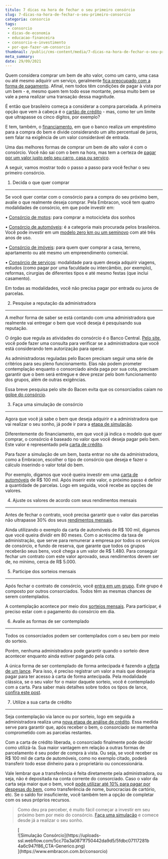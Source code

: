 ```yaml
---
titulo: 7 dicas na hora de fechar o seu primeiro consórcio
slug: 7-dicas-na-hora-de-fechar-o-seu-primeiro-consorcio
categoria: consorcio
tags:
 - consorcio
 - dicas-de-economia
 - educacao-financeira
 - consorcio-e-investimento
 - por-que-fazer-um-consorcio
thumbnail: /public/cms-content/media/7-dicas-na-hora-de-fechar-o-seu-primeiro-consorcio.jpg
meta_summary: 
date: 29/09/2021
---
```

Quem considera comprar um bem de alto valor, como um carro, uma casa ou até mesmo adquirir um serviço, geralmente [fica preocupado com a forma de pagamento](https://www.embracon.com.br/blog/entenda-o-pagamento-do-bem-no-consorcio). Afinal, nem todos têm condições de pagar à vista por um bem - e, mesmo quem tem todo esse montante, pensa muito bem se vale a pena realizar uma transação dessa magnitude.

É então que brasileiro começa a considerar a compra parcelada. A primeira opção que vem à cabeça é o [cartão de crédito](https://www.embracon.com.br/blog/divida-de-cartao-de-credito-como-sair-dela-e-nao-entrar-mais) - mas, como ter um limite que ultrapasse os cinco dígitos, por exemplo?

E tem, também, o [financiamento](https://www.embracon.com.br/blog/sabe-a-diferenca-entre-consorcio-e-financiamento-a-gente-te-conta), em que o banco realiza um empréstimo para a compra do bem e divide considerando um alto percentual de juros, sem falar na exigência de um valor considerável de entrada.

Uma das melhores formas de comprar um bem de alto valor é com o consórcio. Você não sai com o bem na hora, mas tem a certeza de [pagar por um valor justo pelo seu carro, casa ou serviço](https://www.embracon.com.br/blog/consorcios-segredos-que-nao-te-contaram).

A seguir, vamos mostrar todo o passo a passo para você fechar o seu primeiro consórcio.

 1) Decida o que quer comprar
-----------------------------

Se você quer contar com o consórcio para a compra do seu próximo bem, avalie o que realmente deseja comprar. Pela Embracon, você tem quatro modalidades de consórcio, em que pode investir em:

 • [Consórcio de motos](https://www.embracon.com.br/blog/5-vantagens-consorcio-de-moto): para comprar a motocicleta dos sonhos

 • [Consórcio de automóveis](https://www.embracon.com.br/blog/sobre-o-consorcio-de-veiculos-embracon): é a categoria mais procurada pelos brasileiros. Você pode investir em um [modelo zero km ou um seminovo](https://www.embracon.com.br/blog/carro-zero-ou-seminovo) com até três anos de uso.

 • [Consórcio de imóveis](https://www.embracon.com.br/blog/guia-completo-consorcio-imobiliario): para quem quer comprar a casa, terreno, apartamento ou até mesmo um empreendimento comercial.

 • [Consórcio de serviços](https://www.embracon.com.br/blog/consorcio-de-servicos-tudo-o-que-voce-precisa-saber-sobre-o-assunto): modalidade para quem deseja adquirir viagens, estudos (como pagar por uma faculdade ou intercâmbio, por exemplo), reformas, cirurgias de diferentes tipos e até mesmo festas (que inclui casamento).

Em todas as modalidades, você não precisa pagar por entrada ou juros de parcelas.

 2) Pesquise a reputação da administradora
------------------------------------------

A melhor forma de saber se está contando com uma administradora que realmente vai entregar o bem que você deseja é pesquisando sua reputação.

O órgão que regula as atividades do consórcio é o Banco Central. [Pelo site](https://www3.bcb.gov.br/ranking/consorcio.do), você pode fazer uma consulta para verificar se a administradora que você está considerando tem autorização para operar.

As administradoras reguladas pelo Bacen precisam seguir uma série de critérios para seu pleno funcionamento. Elas não podem prometer contemplação enquanto o consorciado ainda paga por sua cota, precisam garantir que o bem será entregue e deve prezar pelo bom funcionamento dos grupos, além de outras exigências.

Essa breve pesquisa pelo site do Bacen evita que os consorciados caiam no [golpe do consórcio](https://www.embracon.com.br/blog/fraude-em-consorcio-como-nao-cair-em-golpes).

 3) Faça uma simulação de consórcio
-----------------------------------

Agora que você já sabe o bem que deseja adquirir e a administradora que vai realizar o seu sonho, já pode ir para a [etapa de simulação](https://www.embracon.com.br/blog/simulacao-de-consorcio).

Diferentemente do financiamento, em que você já indica o modelo que quer comprar, o consórcio é baseado no valor que você deseja pagar pelo bem. Este valor é representado pela [carta de crédito](https://www.embracon.com.br/blog/tudo-o-que-voce-precisa-saber-sobre-a-carta-de-credito-de-consorcios).

Para fazer a simulação de um bem, basta entrar no site da administradora, como a Embracon, escolher o tipo de consórcio que deseja e fazer o cálculo inserindo o valor total do bem.

Por exemplo, digamos que você queira investir em uma [carta de automóveis](https://www.embracon.com.br/blog/duvidas-frequentes-consorcio-de-carro) de R$ 100 mil. Após inserir este valor, o próximo passo é definir a quantidade de parcelas. Logo em seguida, você recebe as opções de valores.

 4) Ajuste os valores de acordo com seus rendimentos mensais
------------------------------------------------------------

Antes de fechar o contrato, você precisa garantir que o valor das parcelas não ultrapasse 30% dos seus [rendimentos mensais](https://www.embracon.com.br/blog/5-dicas-para-pagar-seu-consorcio-sem-preocupacao).

Ainda utilizando o exemplo da carta de automóveis de R$ 100 mil, digamos que você queira dividir em 80 meses. Com o acréscimo da taxa de administração, que serve para remunerar a empresa por todos os serviços de consórcio, e fundo de reserva, que garante que todos os grupos receberão seus bens, você chega a um valor de R$ 1.480. Para conseguir fechar um contrato com este valor aprovado, seus rendimentos devem ser de, no mínimo, cerca de R$ 5.000.

 5) Participe dos sorteios mensais
----------------------------------

Após fechar o contrato de consórcio, você [entra em um grupo](https://www.embracon.com.br/conhecaoconsorcio/o-que-e-um-grupo-de-consorcio). Este grupo é composto por outros consorciados. Todos têm as mesmas chances de serem contemplados.

A contemplação acontece por meio dos [sorteios mensais](https://www.embracon.com.br/blog/assembleia-de-consorcio-como-funciona). Para participar, é preciso estar com o pagamento do consórcio em dia.

 6) Avalie as formas de ser contemplado
---------------------------------------

Todos os consorciados podem ser contemplados com o seu bem por meio do sorteio.

Porém, nenhuma administradora pode garantir quando o sorteio deve acontecer enquanto ainda estiver pagando pela cota.

A única forma de ser contemplado de forma antecipada é fazendo a [oferta de um lance](https://www.embracon.com.br/blog/saiba-como-definir-o-valor-de-lance-para-ser-contemplado-mais-rapido). Para isso, é preciso registrar um valor a mais que desejaria pagar para ter acesso à carta de forma antecipada. Pela modalidade clássica, se o seu valor for o maior daquele sorteio, você é contemplado com a carta. Para saber mais detalhes sobre todos os tipos de lance, [confira este post](https://www.embracon.com.br/blog/como-funcionam-os-tipos-de-lances-no-consorcio).

 7) Utilize a sua carta de crédito
----------------------------------

Seja contemplação via lance ou por sorteio, logo em seguida a administradora realiza uma [nova etapa de análise de crédito](https://www.embracon.com.br/conhecaoconsorcio/ao-ser-contemplado-sera-feita-analise-para-liberacao-do-meu-credito). Essa medida serve para garantir que, após receber o bem, o consorciado se mantenha comprometido com as parcelas restantes.

Com a carta de crédito liberada, o consorciado finalmente pode decidir como utilizá-la. Sua maior vantagem em relação a outras formas de parcelamento é seu poder de compra à vista. Ou seja, se você receber os R$ 100 mil de carta de automóveis, como no exemplo citado, poderá transferir todo esse dinheiro para o proprietário ou concessionária.

Vale lembrar que a transferência é feita diretamente pela administradora, ou seja, não é depositada na conta corrente do consorciado. Caso o valor da carta seja maior que o bem, você [pode utilizar até 10% para pagar por despesas do bem](https://www.embracon.com.br/blog/e-possivel-pagar-tributos-do-veiculo-com-o-saldo-excedente-do-consorcio), como transferência de nome, burocracias de cartório, etc. Se o saldo for insuficiente, você também tem a opção de completar com os seus próprios recursos.

> Como deu pra perceber, é muito fácil começar a investir em seu próximo bem por meio do consórcio. [Faça uma simulação](https://www.embracon.com.br/consorcio) e comece desde já a realizar o seu sonho.

<figure class="w-richtext-figure-type-image w-richtext-align-center">[<div>![Simulação Consórcio](https://uploads-ssl.webflow.com/5cc70a3a0871f750442da9d5/5fdbc07117281b4a6c947f86_CTA-Generico.png)</div>](https://www.embracon.com.br/consorcio)</figure>
